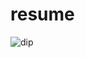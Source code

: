 # resume
![dip](https://github.com/Deep291998/resume/assets/144494972/1b495133-5b99-46f2-b8f6-7974c806490d)
